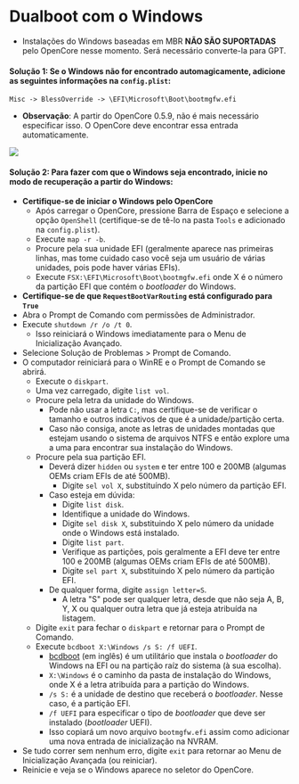 # Dualboot com o Windows

* Instalações do Windows baseadas em MBR **NÃO SÃO SUPORTADAS** pelo OpenCore nesse momento. Será necessário converte-la para GPT.

#### Solução 1: Se o Windows não for encontrado automagicamente, adicione as seguintes informações na `config.plist`:

```
Misc -> BlessOverride -> \EFI\Microsoft\Boot\bootmgfw.efi
```

* **Observação**: A partir do OpenCore 0.5.9, não é mais necessário especificar isso. O OpenCore deve encontrar essa entrada automaticamente.

![](../images/win-md/blessoverride.png)

#### Solução 2: Para fazer com que o Windows seja encontrado, inicie no modo de recuperação a partir do Windows:

* **Certifique-se de iniciar o Windows pelo OpenCore**
  * Após carregar o OpenCore, pressione Barra de Espaço e selecione a opção `OpenShell` (certifique-se de tê-lo na pasta `Tools` e adicionado na `config.plist`).
  * Execute `map -r -b`.
  * Procure pela sua unidade EFI (geralmente aparece nas primeiras linhas, mas tome cuidado caso você seja um usuário de várias unidades, pois pode haver várias EFIs).
  * Execute `FSX:\EFI\Microsoft\Boot\bootmgfw.efi` onde X é o número da partição EFI que contém o *bootloader* do Windows.
* **Certifique-se de que `RequestBootVarRouting` está configurado para `True`**
* Abra o Prompt de Comando com permissões de Administrador.
* Execute `shutdown /r /o /t 0`.
  * Isso reiniciará o Windows imediatamente para o Menu de Inicialização Avançado.
* Selecione Solução de Problemas > Prompt de Comando.
* O computador reiniciará para o WinRE e o Prompt de Comando se abrirá.
  * Execute o `diskpart`.
  * Uma vez carregado, digite `list vol`.
  * Procure pela letra da unidade do Windows.
    * Pode não usar a letra `C:`, mas certifique-se de verificar o tamanho e outros indicativos de que é a unidade/partição certa.
    * Caso não consiga, anote as letras de unidades montadas que estejam usando o sistema de arquivos NTFS e então explore uma a uma para encontrar sua instalação do Windows.
  * Procure pela sua partição EFI.
    * Deverá dizer `hidden` ou `system` e ter entre 100 e 200MB (algumas OEMs criam EFIs de até 500MB).
      * Digite `sel vol X`, substituíndo X pelo número da partição EFI.
    * Caso esteja em dúvida:
      * Digite `list disk`.
      * Identifique a unidade do Windows.
      * Digite `sel disk X`, substituindo X pelo número da unidade onde o Windows está instalado.
      * Digite `list part`.
      * Verifique as partições, pois geralmente a EFI deve ter entre 100 e 200MB (algumas OEMs criam EFIs de até 500MB).
      * Digite `sel part X`, substituindo X pelo número da partição EFI.
    * De qualquer forma, digite `assign letter=S`.
      * A letra "S" pode ser qualquer letra, desde que não seja A, B, Y, X ou qualquer outra letra que já esteja atribuída na listagem.
  * Digite `exit` para fechar o `diskpart` e retornar para o Prompt de Comando.
  * Execute `bcdboot X:\Windows /s S: /f UEFI`.
    * [bcdboot](https://docs.microsoft.com/en-us/windows-hardware/manufacture/desktop/bcdboot-command-line-options-techref-di) (em inglês) é um utilitário que instala o *bootloader* do Windows na EFI ou na partição raíz do sistema (à sua escolha).
    * `X:\Windows` é o caminho da pasta de instalação do Windows, onde X é a letra atribuída para a partição do Windows.
    * `/s S:` é a unidade de destino que receberá o *bootloader*. Nesse caso, é a partição EFI.
    * `/f UEFI` para especificar o tipo de *bootloader* que deve ser instalado (*bootloader* UEFI).
    * Isso copiará um novo arquivo `bootmgfw.efi` assim como adicionar uma nova entrada de inicialização na NVRAM.
* Se tudo correr sem nenhum erro, digite `exit` para retornar ao Menu de Inicialização Avançada (ou reiniciar).
* Reinicie e veja se o Windows aparece no seletor do OpenCore.
